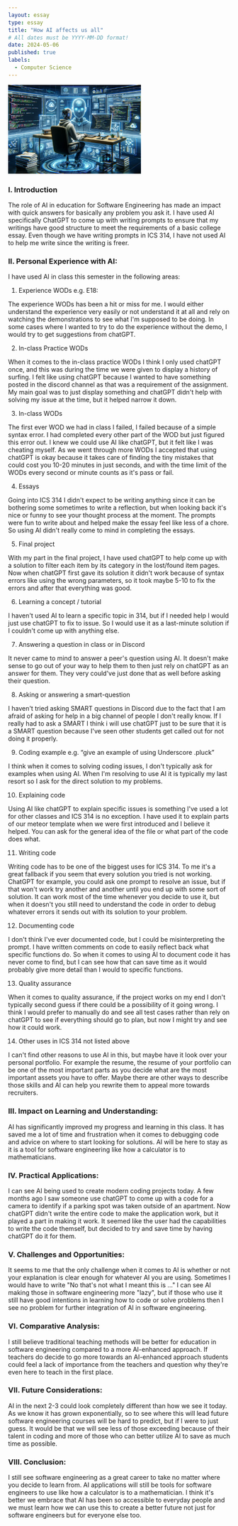 ```yaml
---
layout: essay
type: essay
title: "How AI affects us all"
# All dates must be YYYY-MM-DD format!
date: 2024-05-06
published: true
labels:
  - Computer Science
---
```

<img src="../img/DevinAi.webp" width="300">

### I. Introduction
The role of AI in education for Software Engineering has made an impact with quick answers for basically any problem you ask it. I have used AI specifically ChatGPT to come up with writing prompts to ensure that my writings have good structure to meet the requirements of a basic college essay. Even though we have writing prompts in ICS 314, I have not used AI to help me write since the writing is freer.


### II. Personal Experience with AI:
I have used AI in class this semester in the following areas:


1. Experience WODs e.g. E18:


The experience WODs has been a hit or miss for me. I would either understand the experience very easily or not understand it at all and rely on watching the demonstrations to see what I'm supposed to be doing. In some cases where I wanted to try to do the experience without the demo, I would try to get suggestions from chatGPT.


2. In-class Practice WODs


When it comes to the in-class practice WODs I think I only used chatGPT once, and this was during the time we were given to display a history of surfing. I felt like using chatGPT because I wanted to have something posted in the discord channel as that was a requirement of the assignment. My main goal was to just display something and chatGPT didn't help with solving my issue at the time, but it helped narrow it down.


3. In-class WODs


The first ever WOD we had in class I failed, I failed because of a simple syntax error. I had completed every other part of the WOD but just
figured this error out. I knew we could use AI like chatGPT, but it felt like I was cheating myself. As we went through more WODs I accepted that using
chatGPT is okay because it takes care of finding the tiny mistakes that could cost you 10-20 minutes in just seconds, and with the time limit of the WODs
every second or minute counts as it's pass or fail.


4. Essays


Going into ICS 314 I didn't expect to be writing anything since it can be bothering some sometimes to write a reflection, but when looking back it's nice or funny to see your thought process at the moment. The prompts were fun to write about and helped make the essay feel like less of a chore. So using AI didn't really come to mind in completing the essays.


5. Final project


With my part in the final project, I have used chatGPT to help come up with a solution to filter each item by its category in the lost/found item pages. Now when chatGPT first gave its solution it didn't work because of syntax errors like using the wrong parameters, so it took maybe 5-10 to fix the errors and after that everything was good.


6. Learning a concept / tutorial


I haven't used AI to learn a specific topic in 314, but if I needed help I would just use chatGPT to fix to issue. So I would use it as a last-minute solution if I couldn't come up with anything else.


7. Answering a question in class or in Discord


It never came to mind to answer a peer's question using AI. It doesn't make sense to go out of your way to help them to then just rely on chatGPT as an answer for them. They  very could've just done that as well before asking their question.


8. Asking or answering a smart-question



I haven't tried asking SMART questions in Discord due to the fact that I am afraid of asking for help in a big channel of people I don't really know. If I really had to ask a SMART I think i will use chatGPT just to be sure that it is a SMART question because I've seen other students get called out for not doing it properly.


9. Coding example e.g. “give an example of using Underscore .pluck”


I think when it comes to solving coding issues, I don't typically ask for examples when using AI. When I'm resolving to use AI it is typically my last resort so I ask for the direct solution to my problems.


10. Explaining code


Using AI like chatGPT to explain specific issues is something I've used a lot for other classes and ICS 314 is no exception. I have used it to explain parts of our meteor template when we were first introduced and I believe it helped. You can ask for the general idea of the file or what part of the code does what.


11. Writing code


Writing code has to be one of the biggest uses for ICS 314. To me it's a great fallback if you seem that every solution you tried is not working. ChatGPT for example, you could ask one prompt to resolve an issue, but if that won't work try another and another until you end up with some sort of solution. It can work most of the time whenever you decide to use it, but when it doesn't you still need to understand the code in order to debug whatever errors it sends out with its solution to your problem.


12. Documenting code

I don't think I've ever documented code, but I could be misinterpreting the prompt. I have written comments on code to easily reflect back what specific functions do. So when it comes to using AI to document code it has never come to find, but I can see how that can save time as it would probably give more detail than I would to specific functions.




13. Quality assurance

When it comes to quality assurance, if the project works on my end I don't typically second guess if there could be a possibility of it going wrong. I think I would prefer to manually do and see all test cases rather than rely on chatGPT to see if everything should go to plan, but now I might try and see how it could work.


14. Other uses in ICS 314 not listed above




I can't find other reasons to use AI in this, but maybe have it look over your personal portfolio. For example the resume, the resume of your portfolio can be one of the most important parts as you decide what are the most important assets you have to offer. Maybe there are other ways to describe those skills and AI can help you rewrite them to appeal more towards recruiters.


### III. Impact on Learning and Understanding:


AI has significantly improved my progress and learning in this class. It has saved me a lot of time and frustration when it comes to debugging code and advice on where to start looking for solutions. AI will be here to stay as it is a tool for software engineering like how a calculator is to mathematicians.


### IV. Practical Applications:


I can see AI being used to create modern coding projects today. A few months ago I saw someone use chatGPT to come up with a code for a camera to identify if a parking spot was taken outside of an apartment. Now chatGPT didn't write the entire code to make the application work, but it played a part in making it work. It seemed like the user had the capabilities to write the code themself, but decided to try and save time by having chatGPT do it for them.


### V. Challenges and Opportunities:


It seems to me that the only challenge when it comes to AI is whether or not your explanation is clear enough for whatever AI you are using. Sometimes I would have to write "No that's not what I meant this is ..." I can see AI making those in software engineering more "lazy", but if those who use it still have good intentions in learning how to code or solve problems then I see no problem for further integration of AI in software engineering.


### VI. Comparative Analysis:


I still believe traditional teaching methods will be better for education in software engineering compared to a more AI-enhanced approach. If teachers do decide to go more towards an AI-enhanced approach students could feel a lack of importance from the teachers and question why they're even here to teach in the first place.


### VII. Future Considerations:


AI in the next 2-3 could look completely different than how we see it today. As we know it has grown exponentially, so to see where this will lead future software engineering courses will be hard to predict, but if I were to just guess. It would be that we will see less of those exceeding because of their talent in coding and more of those who can better utilize AI to save as much time as possible.


### VIII. Conclusion:

I still see software engineering as a great career to take no matter where you decide to learn from. AI applications will still be tools for software engineers to use like how a calculator is to a mathematician. I think it's better we embrace that AI has been so accessible to everyday people and we must learn how we can use this to create a better future not just for software engineers but for everyone else too.








